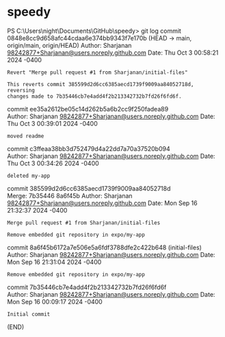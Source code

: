 # speedy
PS C:\Users\night\Documents\GitHub\speedy>
         git log
commit 0848e8cc9d658afc44cdaa6e374bb9343f7e170b (HEAD -> main, origin/main, origin/HEAD)
Author: Sharjanan <98242877+Sharjanan@users.noreply.github.com>
Date:   Thu Oct 3 00:58:21 2024 -0400

    Revert "Merge pull request #1 from Sharjanan/initial-files"

    This reverts commit 385599d2d6cc6385aecd1739f9009aa84052718d, reversing
    changes made to 7b35446cb7e4add4f2b213342732b7fd26f6fd6f.

commit ee35a2612be05c14d262b5a6b2cc9f250fadea89     
Author: Sharjanan <98242877+Sharjanan@users.noreply.github.com>
Date:   Thu Oct 3 00:39:01 2024 -0400

    moved readme

commit c3ffeaa38bb3d752479d4a22dd7a70a37520b094     
Author: Sharjanan <98242877+Sharjanan@users.noreply.github.com>
Date:   Thu Oct 3 00:34:26 2024 -0400

    deleted my-app

commit 385599d2d6cc6385aecd1739f9009aa84052718d     
Merge: 7b35446 8a6f45b
Author: Sharjanan <98242877+Sharjanan@users.noreply.github.com>
Date:   Mon Sep 16 21:32:37 2024 -0400

    Merge pull request #1 from Sharjanan/initial-files

    Remove embedded git repository in expo/my-app   

commit 8a6f45b6172a7e506e5a6fdf3788dfe2c422b648 (initial-files)
Author: Sharjanan <98242877+Sharjanan@users.noreply.github.com>
Date:   Mon Sep 16 21:31:04 2024 -0400

    Remove embedded git repository in expo/my-app   

commit 7b35446cb7e4add4f2b213342732b7fd26f6fd6f     
Author: Sharjanan <98242877+Sharjanan@users.noreply.github.com>
Date:   Mon Sep 16 00:09:17 2024 -0400

    Initial commit
(END)